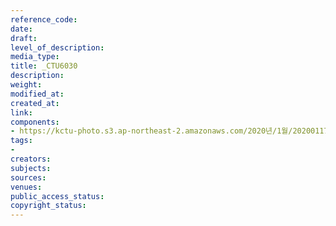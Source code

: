 ```yaml
---
reference_code: 
date: 
draft: 
level_of_description: 
media_type: 
title: _CTU6030
description: 
weight: 
modified_at: 
created_at: 
link: 
components:
- https://kctu-photo.s3.ap-northeast-2.amazonaws.com/2020년/1월/20200117_경마기수+문중원+열사+문재해결+촉구+오체투지+1일차/_CTU6030.jpg
tags:
- 
creators: 
subjects: 
sources: 
venues: 
public_access_status: 
copyright_status: 
---
```

